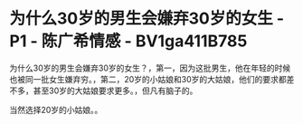 # 为什么30岁的男生会嫌弃30岁的女生 - P1 - 陈广希情感 - BV1ga411B785

为什么30岁的男生会嫌弃30岁的女生？，第一，因为这批男生，他在年轻的时候也被同一批女生嫌弃穷。，第二，20岁的小姑娘和30岁的大姑娘，他们的要求都差不多，甚至30岁的大姑娘要求更多。，但凡有脑子的。

当然选择20岁的小姑娘。。